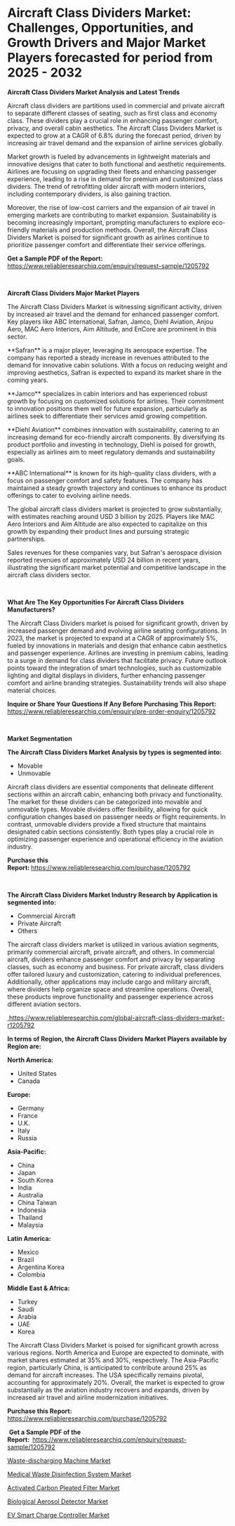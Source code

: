 <p><h1>Aircraft Class Dividers Market: Challenges, Opportunities, and Growth Drivers and Major Market Players forecasted for period from 2025 - 2032</h1></p><p><strong>Aircraft Class Dividers Market Analysis and Latest Trends</strong></p>
<p><p>Aircraft class dividers are partitions used in commercial and private aircraft to separate different classes of seating, such as first class and economy class. These dividers play a crucial role in enhancing passenger comfort, privacy, and overall cabin aesthetics. The Aircraft Class Dividers Market is expected to grow at a CAGR of 6.8% during the forecast period, driven by increasing air travel demand and the expansion of airline services globally.</p><p>Market growth is fueled by advancements in lightweight materials and innovative designs that cater to both functional and aesthetic requirements. Airlines are focusing on upgrading their fleets and enhancing passenger experience, leading to a rise in demand for premium and customized class dividers. The trend of retrofitting older aircraft with modern interiors, including contemporary dividers, is also gaining traction.</p><p>Moreover, the rise of low-cost carriers and the expansion of air travel in emerging markets are contributing to market expansion. Sustainability is becoming increasingly important, prompting manufacturers to explore eco-friendly materials and production methods. Overall, the Aircraft Class Dividers Market is poised for significant growth as airlines continue to prioritize passenger comfort and differentiate their service offerings.</p></p>
<p><strong>Get a Sample PDF of the Report:&nbsp;</strong> <a href="https://www.reliableresearchiq.com/enquiry/request-sample/1205792?utm_campaign=99&utm_medium=2&utm_source=Github&utm_content=ia&utm_term=12042025&utm_id=aircraft-class-dividers">https://www.reliableresearchiq.com/enquiry/request-sample/1205792</a></p>
<p>&nbsp;</p>
<p><strong>Aircraft Class Dividers Major Market Players</strong></p>
<p><p>The Aircraft Class Dividers Market is witnessing significant activity, driven by increased air travel and the demand for enhanced passenger comfort. Key players like ABC International, Safran, Jamco, Diehl Aviation, Anjou Aero, MAC Aero Interiors, Aim Altitude, and EnCore are prominent in this sector.</p><p>**Safran** is a major player, leveraging its aerospace expertise. The company has reported a steady increase in revenues attributed to the demand for innovative cabin solutions. With a focus on reducing weight and improving aesthetics, Safran is expected to expand its market share in the coming years.</p><p>**Jamco** specializes in cabin interiors and has experienced robust growth by focusing on customized solutions for airlines. Their commitment to innovation positions them well for future expansion, particularly as airlines seek to differentiate their services amid growing competition.</p><p>**Diehl Aviation** combines innovation with sustainability, catering to an increasing demand for eco-friendly aircraft components. By diversifying its product portfolio and investing in technology, Diehl is poised for growth, especially as airlines aim to meet regulatory demands and sustainability goals.</p><p>**ABC International** is known for its high-quality class dividers, with a focus on passenger comfort and safety features. The company has maintained a steady growth trajectory and continues to enhance its product offerings to cater to evolving airline needs.</p><p>The global aircraft class dividers market is projected to grow substantially, with estimates reaching around USD 3 billion by 2025. Players like MAC Aero Interiors and Aim Altitude are also expected to capitalize on this growth by expanding their product lines and pursuing strategic partnerships.</p><p>Sales revenues for these companies vary, but Safran's aerospace division reported revenues of approximately USD 24 billion in recent years, illustrating the significant market potential and competitive landscape in the aircraft class dividers sector.</p></p>
<p>&nbsp;</p>
<p><strong>What Are The Key Opportunities For Aircraft Class Dividers Manufacturers?</strong></p>
<p><p>The Aircraft Class Dividers market is poised for significant growth, driven by increased passenger demand and evolving airline seating configurations. In 2023, the market is projected to expand at a CAGR of approximately 5%, fueled by innovations in materials and design that enhance cabin aesthetics and passenger experience. Airlines are investing in premium cabins, leading to a surge in demand for class dividers that facilitate privacy. Future outlook points toward the integration of smart technologies, such as customizable lighting and digital displays in dividers, further enhancing passenger comfort and airline branding strategies. Sustainability trends will also shape material choices.</p></p>
<p><strong>Inquire or Share Your Questions If Any Before Purchasing This Report:</strong> <a href="https://www.reliableresearchiq.com/enquiry/pre-order-enquiry/1205792?utm_campaign=99&utm_medium=2&utm_source=Github&utm_content=ia&utm_term=12042025&utm_id=aircraft-class-dividers">https://www.reliableresearchiq.com/enquiry/pre-order-enquiry/1205792</a></p>
<p>&nbsp;</p>
<p><strong>Market Segmentation</strong></p>
<p><strong>The Aircraft Class Dividers Market Analysis by types is segmented into:</strong></p>
<p><ul><li>Movable</li><li>Unmovable</li></ul></p>
<p><p>Aircraft class dividers are essential components that delineate different sections within an aircraft cabin, enhancing both privacy and functionality. The market for these dividers can be categorized into movable and unmovable types. Movable dividers offer flexibility, allowing for quick configuration changes based on passenger needs or flight requirements. In contrast, unmovable dividers provide a fixed structure that maintains designated cabin sections consistently. Both types play a crucial role in optimizing passenger experience and operational efficiency in the aviation industry.</p></p>
<p><strong>Purchase this Report:&nbsp;</strong><a href="https://www.reliableresearchiq.com/purchase/1205792?utm_campaign=99&utm_medium=2&utm_source=Github&utm_content=ia&utm_term=12042025&utm_id=aircraft-class-dividers">https://www.reliableresearchiq.com/purchase/1205792</a></p>
<p>&nbsp;</p>
<p><strong>The Aircraft Class Dividers Market Industry Research by Application is segmented into:</strong></p>
<p><ul><li>Commercial Aircraft</li><li>Private Aircraft</li><li>Others</li></ul></p>
<p><p>The aircraft class dividers market is utilized in various aviation segments, primarily commercial aircraft, private aircraft, and others. In commercial aircraft, dividers enhance passenger comfort and privacy by separating classes, such as economy and business. For private aircraft, class dividers offer tailored luxury and customization, catering to individual preferences. Additionally, other applications may include cargo and military aircraft, where dividers help organize space and streamline operations. Overall, these products improve functionality and passenger experience across different aviation sectors.</p></p>
<p><a href="https://www.reliableresearchiq.com/global-aircraft-class-dividers-market-r1205792?utm_campaign=99&utm_medium=2&utm_source=Github&utm_content=ia&utm_term=12042025&utm_id=aircraft-class-dividers">&nbsp;https://www.reliableresearchiq.com/global-aircraft-class-dividers-market-r1205792</a></p>
<p><strong>In terms of Region, the Aircraft Class Dividers Market Players available by Region are:</strong></p>
<p>
    <p> <strong> North America: </strong>
        <ul>
            <li>United States</li>
            <li>Canada</li>
        </ul>
        </p> 
    <p> <strong> Europe: </strong>
        <ul>
            <li>Germany</li>
            <li>France</li>
            <li>U.K.</li>
            <li>Italy</li>
            <li>Russia</li>
        </ul>
        </p> 
    <p> <strong> Asia-Pacific: </strong>
        <ul>
            <li>China</li>
            <li>Japan</li>
            <li>South Korea</li>
            <li>India</li>
            <li>Australia</li>
            <li>China Taiwan</li>
            <li>Indonesia</li>
            <li>Thailand</li>
            <li>Malaysia</li>
        </ul>
        </p> 
    <p> <strong> Latin America: </strong>
        <ul>
            <li>Mexico</li>
            <li>Brazil</li>
            <li>Argentina Korea</li>
            <li>Colombia</li>
        </ul>
        </p> 
    <p> <strong> Middle East & Africa: </strong>
        <ul>
            <li>Turkey</li>
            <li>Saudi</li>
            <li>Arabia</li>
            <li>UAE</li>
            <li>Korea</li>
        </ul>
    </p>
    </p>
<p><p>The Aircraft Class Dividers Market is poised for significant growth across various regions. North America and Europe are expected to dominate, with market shares estimated at 35% and 30%, respectively. The Asia-Pacific region, particularly China, is anticipated to contribute around 25% as demand for aircraft increases. The USA specifically remains pivotal, accounting for approximately 20%. Overall, the market is expected to grow substantially as the aviation industry recovers and expands, driven by increased air travel and airline modernization initiatives.</p></p>
<p><strong>Purchase this Report: </strong><a href="https://www.reliableresearchiq.com/purchase/1205792?utm_campaign=99&utm_medium=2&utm_source=Github&utm_content=ia&utm_term=12042025&utm_id=aircraft-class-dividers">https://www.reliableresearchiq.com/purchase/1205792</a></p>
<p>&nbsp;<strong>Get a Sample PDF of the Report:&nbsp;&nbsp;</strong><a href="https://www.reliableresearchiq.com/enquiry/request-sample/1205792?utm_campaign=99&utm_medium=2&utm_source=Github&utm_content=ia&utm_term=12042025&utm_id=aircraft-class-dividers">https://www.reliableresearchiq.com/enquiry/request-sample/1205792</a></p>
<p><strong></strong></p>
<p><p><a href="https://github.com/akitamegge65/Market-Research-Report-List-1/blob/main/waste-discharging-machine-market.md?utm_campaign=99&utm_medium=2&utm_source=Github&utm_content=ia&utm_term=12042025&utm_id=aircraft-class-dividers">Waste-discharging Machine Market</a></p><p><a href="https://github.com/gummaarmel83/Market-Research-Report-List-1/blob/main/medical-waste-disinfection-system-market.md?utm_campaign=99&utm_medium=2&utm_source=Github&utm_content=ia&utm_term=12042025&utm_id=aircraft-class-dividers">Medical Waste Disinfection System Market</a></p><p><a href="https://github.com/widlerumland/Market-Research-Report-List-1/blob/main/activated-carbon-pleated-filter-market.md?utm_campaign=99&utm_medium=2&utm_source=Github&utm_content=ia&utm_term=12042025&utm_id=aircraft-class-dividers">Activated Carbon Pleated Filter Market</a></p><p><a href="https://github.com/panciujoslin3/Market-Research-Report-List-1/blob/main/biological-aerosol-detector-market.md?utm_campaign=99&utm_medium=2&utm_source=Github&utm_content=ia&utm_term=12042025&utm_id=aircraft-class-dividers">Biological Aerosol Detector Market</a></p><p><a href="https://github.com/uldularido/Market-Research-Report-List-1/blob/main/ev-smart-charge-controller-market.md?utm_campaign=99&utm_medium=2&utm_source=Github&utm_content=ia&utm_term=12042025&utm_id=aircraft-class-dividers">EV Smart Charge Controller Market</a></p></p>